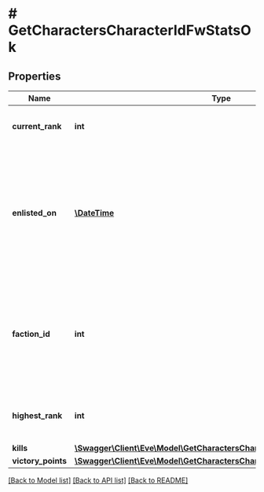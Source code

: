 # # GetCharactersCharacterIdFwStatsOk

## Properties

Name | Type | Description | Notes
------------ | ------------- | ------------- | -------------
**current_rank** | **int** | The given character&#39;s current faction rank | [optional]
**enlisted_on** | [**\DateTime**](\DateTime.md) | The enlistment date of the given character into faction warfare. Will not be included if character is not enlisted in faction warfare | [optional]
**faction_id** | **int** | The faction the given character is enlisted to fight for. Will not be included if character is not enlisted in faction warfare | [optional]
**highest_rank** | **int** | The given character&#39;s highest faction rank achieved | [optional]
**kills** | [**\Swagger\Client\Eve\Model\GetCharactersCharacterIdFwStatsKills**](GetCharactersCharacterIdFwStatsKills.md) |  |
**victory_points** | [**\Swagger\Client\Eve\Model\GetCharactersCharacterIdFwStatsVictoryPoints**](GetCharactersCharacterIdFwStatsVictoryPoints.md) |  |

[[Back to Model list]](../../README.md#models) [[Back to API list]](../../README.md#endpoints) [[Back to README]](../../README.md)
